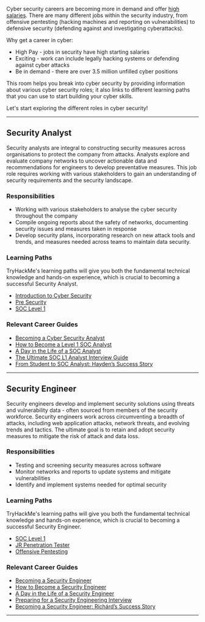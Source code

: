 Cyber security careers are becoming more in demand and offer [high salaries](https://tryhackme.com/resources/blog/cyber-security-salary-career-options). There are many different jobs within the security industry, from offensive pentesting (hacking machines and reporting on vulnerabilities) to defensive security (defending against and investigating cyberattacks).

Why get a career in cyber:

- High Pay - jobs in security have high starting salaries
- Exciting - work can include legally hacking systems or defending against cyber attacks
- Be in demand - there are over 3.5 million unfilled cyber positions

This room helps you break into cyber security by providing information about various cyber security roles; it also links to different learning paths that you can use to start building your cyber skills.

Let's start exploring the different roles in cyber security!

---
## Security Analyst

Security analysts are integral to constructing security measures across organisations to protect the company from attacks. Analysts explore and evaluate company networks to uncover actionable data and recommendations for engineers to develop preventative measures. This job role requires working with various stakeholders to gain an understanding of security requirements and the security landscape.

### Responsibilities

- Working with various stakeholders to analyse the cyber security throughout the company
- Compile ongoing reports about the safety of networks, documenting security issues and measures taken in response
- Develop security plans, incorporating research on new attack tools and trends, and measures needed across teams to maintain data security.

### Learning Paths

TryHackMe's learning paths will give you both the fundamental technical knowledge and hands-on experience, which is crucial to becoming a successful Security Analyst.

- [Introduction to Cyber Security](https://tryhackme.com/path/outline/introtocyber)
- [Pre Security](https://tryhackme.com/path/outline/presecurity/)
- [SOC Level 1](https://tryhackme.com/path/outline/soclevel1)

### Relevant Career Guides

- [Becoming a Cyber Security Analyst](https://tryhackme.com/r/careers/cyber-security-analyst)
- [How to Become a Level 1 SOC Analyst](https://tryhackme.com/r/resources/blog/become-level-1-soc-analyst)
- [A Day in the Life of a SOC Analyst](https://tryhackme.com/r/resources/blog/interview-with-soc-analyst)
- [The Ultimate SOC L1 Analyst Interview Guide](https://tryhackme.com/r/resources/blog/soc-analyst-interview-guide)
- [From Student to SOC Analyst: Hayden’s Success Story](https://tryhackme.com/r/resources/blog/haydens-success-story)

---

## Security Engineer

Security engineers develop and implement security solutions using threats and vulnerability data - often sourced from members of the security workforce. Security engineers work across circumventing a breadth of attacks, including web application attacks, network threats, and evolving trends and tactics. The ultimate goal is to retain and adopt security measures to mitigate the risk of attack and data loss.

### Responsibilities

- Testing and screening security measures across software
- Monitor networks and reports to update systems and mitigate vulnerabilities
- Identify and implement systems needed for optimal security

### Learning Paths

TryHackMe's learning paths will give you both the fundamental technical knowledge and hands-on experience, which is crucial to becoming a successful Security Engineer.

- [SOC Level 1](https://tryhackme.com/path/outline/soclevel1)
- [JR Penetration Tester](https://tryhackme.com/path/outline/jrpenetrationtester)
- [Offensive Pentesting](https://tryhackme.com/path/outline/pentesting)

### Relevant Career Guides

- [Becoming a Security Engineer](https://tryhackme.com/r/careers/security-engineer)
- [How to Become a Security Engineer](https://tryhackme.com/r/resources/blog/become-security-engineer)
- [A Day in the Life of a Security Engineer](https://tryhackme.com/r/resources/blog/interview-with-security-engineer)
- [Preparing for a Security Engineering Interview](https://tryhackme.com/r/resources/blog/security-engineer-interview-guide)
- [Becoming a Security Engineer: Richárd’s Success Story](https://tryhackme.com/r/resources/blog/richard-success-story)

---

